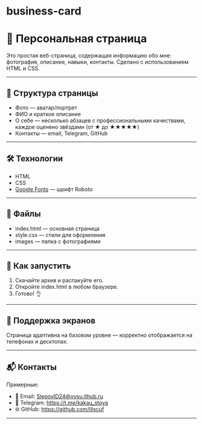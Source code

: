 # business-card
# 💼 Персональная страница

Это простая веб-страница, содержащая информацию обо мне: фотография, описание, навыки, контакты. Сделано с использованием HTML и CSS.

---

## 📸 Структура страницы

- Фото — аватар/портрет
- ФИО и краткое описание
- О себе — несколько абзацев с профессиональными качествами, каждое оценено звёздами (от ★ до ★★★★★)
- Контакты — email, Telegram, GitHub

---

## 🛠 Технологии

- HTML
- CSS
- [Google Fonts](https://fonts.google.com/) — шрифт Roboto

---

## 📁 Файлы

- index.html — основная страница
- style.css — стили для оформления
- images — папка с фотографиями

---

## 🚀 Как запустить

1. Скачайте архив и распакуйте его.
2. Откройте index.html в любом браузере.
4. Готово! 👌

---

## 📱 Поддержка экранов

Страница адаптивна на базовом уровне — корректно отображается на телефонах и десктопах.

---

## 📬 Контакты

Примерные:

- 📧 Email: SlepovID24@vvsu.ithub.ru
- 💬 Telegram: https://t.me/kakau_stoya
- 🌐 GitHub: https://github.com/lilscuf

---
